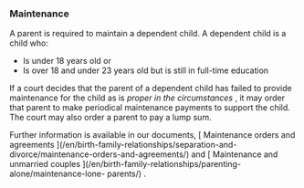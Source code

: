 ###  Maintenance

A parent is required to maintain a dependent child. A dependent child is a
child who:

  * Is under 18 years old or 
  * Is over 18 and under 23 years old but is still in full-time education 

If a court decides that the parent of a dependent child has failed to provide
maintenance for the child as is _proper in the circumstances_ , it may order
that parent to make periodical maintenance payments to support the child. The
court may also order a parent to pay a lump sum.

Further information is available in our documents, [ Maintenance orders and
agreements ](/en/birth-family-relationships/separation-and-
divorce/maintenance-orders-and-agreements/) and [ Maintenance and unmarried
couples ](/en/birth-family-relationships/parenting-alone/maintenance-lone-
parents/) .
